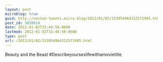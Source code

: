```yaml
---
layout: post
microblog: true
guid: http://vmstan-tweets.micro.blog/2012/01/02/153954964312571905.html
post_id: 3038914
date: 2012-01-02T15:44:58-0600
lastmod: 2012-01-02T15:44:58-0600
type: post
url: /2012/01/02/153954964312571905.html
---
```

Beauty and the Beast #Describeyoursexlifewithamovietitle

